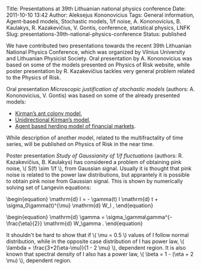 Title: Presentations at 39th Lithuanian national physics conference
Date: 2011-10-10 13:42
Author: Aleksejus Kononovicius
Tags: General information, Agent-based models, Stochastic models, 1/f noise, A. Kononovicius, B. Kaulakys, R. Kazakevičius, V. Gontis, conference, statistical physics, LNFK
Slug: presentations-39th-national-physics-conference
Status: published

We have contributed two presentations
towards the recent 39th Lithuanian National Physics Conference, which
was organized by Vilnius University and Lithuanian Physicist Society.
Oral presentation by A. Kononovicius was based on some of the models
presented on Physics of Risk website, while poster presentation by R.
Kazakevičius tackles very general problem related to the Physics of
Risk.<!--more-->

Oral presentation *Microscopic justification of stochastic models*
(authors: A. Kononovicius, V. Gontis) was based on some of the already
presented models:

-   [Kirman’s ant colony
    model]({filename}/articles/2010/kirman-ants.md),
-   [Unidirectional Kirman’s
    model]({filename}/articles/2011/unidirectional-kirman-model.md),
-   [Agent based herding model of financial
    markets]({filename}/articles/2011/agent-based-herding-model-financial-markets.md).

While description of another model, related to the multifractality of
time series, will be published on Physics of Risk in the near time.

Poster presentation *Study of Gaussianity of 1/f fluctuations* (authors:
R. Kazakevičius, B. Kaulakys) has considered a problem of obtaining pink
noise, \\\(  S(f) \sim 1/f \\\), from Gaussian signal. Usually it is
thought that pink noise is related to the power law distributions, but
apprantely it is possible to obtain pink noise from Gaussian signal.
This is shown by numerically solving set of Langevin equations:

\begin{equation}
 \mathrm{d} I = - \gamma(t) I \mathrm{d} t + \sigma\_0\gamma(t)^{\mu} \mathrm{d} W\_I , 
\end{equation}

\begin{equation}
 \mathrm{d} \gamma = \sigma\_\gamma\gamma^{-\frac{\eta}{2}} \mathrm{d} W\_\gamma . 
\end{equation}

It shouldn't be hard to show that if \\\(  \mu = 0.5 \\\) values of I
follow normal distribution, while in the opposite case distribution of I
has power law, \\\(  \lambda = \frac{3+2(\eta-\mu)}{1 - 2 \mu} \\\), dependent region. It is also known that spectral density of I
also has a power law, \\\(  \beta = 1 - (\eta + 2 \mu)  \\\),
dependent region.
